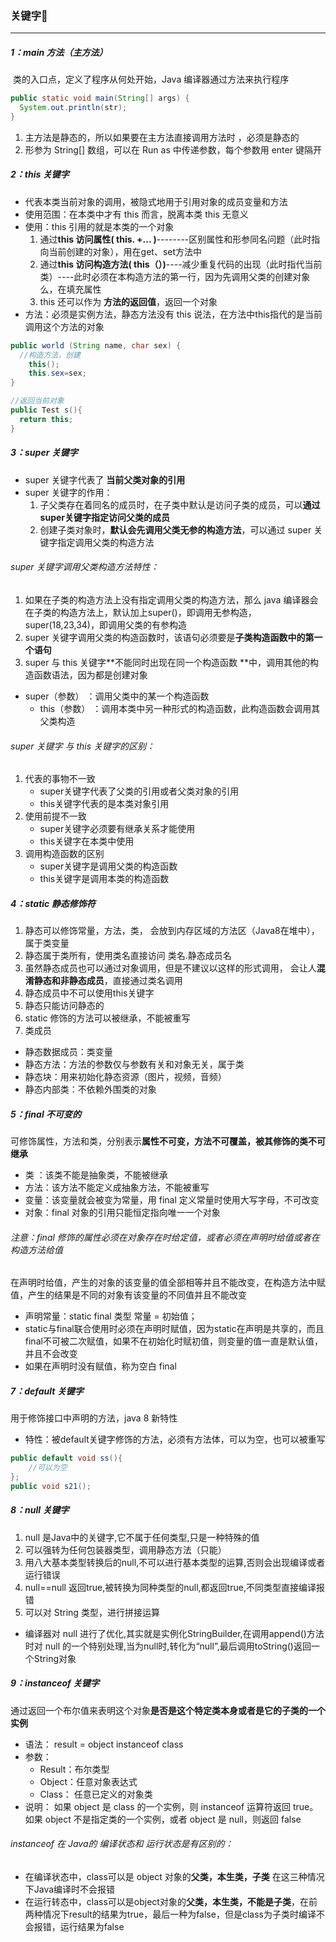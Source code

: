 ### 关键字

------

##### 1：main 方法（主方法）

​	类的入口点，定义了程序从何处开始，Java 编译器通过方法来执行程序

```java
public static void main(String[] args) {
  System.out.println(str);
}
```

1. 主方法是静态的，所以如果要在主方法直接调用方法时 ，必须是静态的
2. 形参为 String[] 数组，可以在 Run as 中传递参数，每个参数用 enter 键隔开

##### 2：this 关键字 

- 代表本类当前对象的调用，被隐式地用于引用对象的成员变量和方法
- 使用范围：在本类中才有 this 而言，脱离本类 this 无意义
- 使用：this 引用的就是本类的一个对象
  1. 通过**this 访问属性( this. +... )**--------区别属性和形参同名问题（此时指向当前创建的对象），用在get、set方法中
  2. 通过**this 访问构造方法( this（）)**----减少重复代码的出现（此时指代当前类）----此时必须在本构造方法的第一行，因为先调用父类的创建对象么，在填充属性
  3. this 还可以作为 **方法的返回值**，返回一个对象
- 方法：必须是实例方法，静态方法没有 this 说法，在方法中this指代的是当前调用这个方法的对象

```java
public world (String name, char sex) {
  //构造方法，创建
	this();
	this.sex=sex;
}

//返回当前对象
public Test s(){
  return this;
}
```

##### 3：super 关键字 

- super 关键字代表了 **当前父类对象的引用**
- super 关键字的作用：
  1. 子父类存在着同名的成员时，在子类中默认是访问子类的成员，可以**通过super关键字指定访问父类的成员**
  2. 创建子类对象时，**默认会先调用父类无参的构造方法**，可以通过 super 关键字指定调用父类的构造方法

###### super 关键字调用父类构造方法特性：

1. 如果在子类的构造方法上没有指定调用父类的构造方法，那么 java 编译器会在子类的构造方法上，默认加上super()，即调用无参构造，super(18,23,34)，即调用父类的有参构造
2. super 关键字调用父类的构造函数时，该语句必须要是**子类构造函数中的第一个语句**
3. super 与 this 关键字**不能同时出现在同一个构造函数 **中，调用其他的构造函数语法，因为都是创建对象
- super（参数） ：调用父类中的某一个构造函数
    - this（参数）    ：调用本类中另一种形式的构造函数，此构造函数会调用其父类构造

###### super 关键字 与 this 关键字的区别：

1. 代表的事物不一致
   - super关键字代表了父类的引用或者父类对象的引用
   - this关键字代表的是本类对象引用
2. 使用前提不一致
   - super关键字必须要有继承关系才能使用
   - this关键字在本类中使用
3. 调用构造函数的区别
   - super关键字是调用父类的构造函数
   - this关键字是调用本类的构造函数

##### 4：static 静态修饰符

1. 静态可以修饰常量，方法，类， 会放到内存区域的方法区（Java8在堆中），属于类变量
2. 静态属于类所有，使用类名直接访问   类名.静态成员名
3. 虽然静态成员也可以通过对象调用，但是不建议以这样的形式调用， 会让人**混淆静态和非静态成员**，直接通过类名调用 
4. 静态成员中不可以使用this关键字
5. 静态只能访问静态的
6. static 修饰的方法可以被继承，不能被重写
7.  类成员
   - 静态数据成员：类变量
   - 静态方法：方法的参数仅与参数有关和对象无关，属于类
   - 静态块：用来初始化静态资源（图片，视频，音频）
   - 静态内部类：不依赖外围类的对象

##### 5：final 不可变的

可修饰属性，方法和类，分别表示**属性不可变，方法不可覆盖，被其修饰的类不可继承**

- 类 ：该类不能是抽象类，不能被继承
- 方法：该方法不能定义成抽象方法，不能被重写
- 变量：该变量就会被变为常量，用 final 定义常量时使用大写字母，不可改变
- 对象：final 对象的引用只能恒定指向唯一一个对象

###### 注意：final 修饰的属性必须在对象存在时给定值，或者必须在声明时给值或者在构造方法给值

在声明时给值，产生的对象的该变量的值全部相等并且不能改变，在构造方法中赋值，产生的结果是不同的对象有该变量的不同值并且不能改变

- 声明常量：static final 类型 常量 = 初始值；
- static与final联合使用时必须在声明时赋值，因为static在声明是共享的，而且final不可被二次赋值，如果不在初始化时赋初值，则变量的值一直是默认值，并且不会改变
- 如果在声明时没有赋值，称为空白 final

##### 7：default 关键字

用于修饰接口中声明的方法，java 8 新特性

- 特性：被default关键字修饰的方法，必须有方法体，可以为空，也可以被重写

``` java
public default void ss(){
	//可以为空
};
public void s21();
```

##### 8：null 关键字

1. null 是Java中的关键字,它不属于任何类型,只是一种特殊的值
2. 可以强转为任何包装器类型，调用静态方法（只能）
3. 用八大基本类型转换后的null,不可以进行基本类型的运算,否则会出现编译或者运行错误
4. null==null 返回true,被转换为同种类型的null,都返回true,不同类型直接编译报错
5. 可以对 String 类型，进行拼接运算
- 编译器对 null 进行了优化,其实就是实例化StringBuilder,在调用append()方法时对 null 的一个特别处理,当为null时,转化为“null”,最后调用toString()返回一个String对象

##### 9：instanceof 关键字

​	通过返回一个布尔值来表明这个对象**是否是这个特定类本身或者是它的子类的一个实例**

- 语法： result = object instanceof class
- 参数： 
  - Result：布尔类型
  - Object：任意对象表达式
  - Class： 任意已定义的对象类
- 说明： 如果 object 是 class 的一个实例，则 instanceof 运算符返回 true。如果 object 不是指定类的一个实例，或者 object 是 null，则返回 false

###### instanceof 在 Java的 编译状态和 运行状态是有区别的：

- 在编译状态中，class可以是 object 对象的**父类，本生类，子类** 在这三种情况下Java编译时不会报错
- 在运行转态中，class可以是object对象的**父类，本生类，不能是子类**，在前两种情况下result的结果为true，最后一种为false，但是class为子类时编译不会报错，运行结果为false

